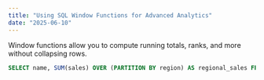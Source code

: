 ```yaml
---
title: "Using SQL Window Functions for Advanced Analytics"
date: "2025-06-10"
---
```

Window functions allow you to compute running totals, ranks, and more without collapsing rows.

```sql
SELECT name, SUM(sales) OVER (PARTITION BY region) AS regional_sales FROM sales_data;